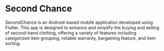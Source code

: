 # Second Chance

SecondChance is an Android-based mobile application developed using Flutter. This app is designed to enhance and simplify the buying and selling of second-hand clothing, offering a variety of features including categorized item grouping, reliable warranty, bargaining feature, and item sorting.
